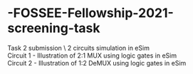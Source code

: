 # -FOSSEE-Fellowship-2021-screening-task
Task 2 submission \ 
2 circuits simulation in eSim\
Circuit 1 - Illustration of 2:1 MUX using logic gates in eSim\
Circuit 2 - Illustration of 1:2 DeMUX using logic gates in eSim


